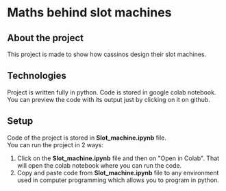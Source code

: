 # Maths behind slot machines

## About the project
This project is made to show how cassinos design their slot machines. 
	
## Technologies
Project is written fully in python. Code is stored in google colab notebook. <br />
You can preview the code with its output just by clicking on it on github.
	
## Setup
Code of the project is stored in **Slot_machine.ipynb** file.<br />
You can run the project in 2 ways:<br />
1) Click on the **Slot_machine.ipynb** file and then on "Open in Colab". That will open the colab notebook where you can run the code.<br />
2) Copy and paste code from **Slot_machine.ipynb** file to any environment used in computer programming which allows you to program in python.
